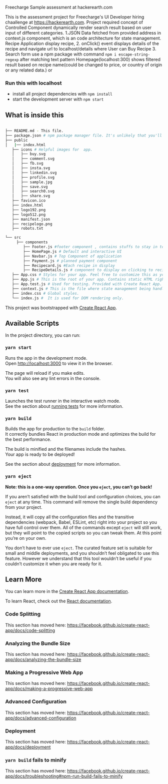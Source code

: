 Freecharge Sample assessment at hackerearth.com

This is the  assessment project for Freecharge's UI Developer hiring chaallenge at https://hackerearth.com. Project required concept of Controlled Component  dynamically render search result based on user input of different categories.
1.JSON Data fetched from provided address in context.js component, which is an code architecture for state management. Recipe Application display recipe,
2. onClick()  event displays details of the recipe and navigate url to localhost/details where User can Buy Recipe
3. Search form use a npm package with command `npm i escape-string-regexp` after matching text pattern Homepage(localhost:300) shows filtered result based on recipe name(could be changed to price, or country of origin or any related data.)
or
### Run this with localhost

* install all project dependencies with `npm install`
* start the development server with `npm start`

## What is inside this
```bash

├── README.md - This file.
├── package.json # npm package manager file. It's unlikely that you'll need to modify this.
├── public
│   |── index.html
   ├── icons # Helpful images for  app.
   │   ├── buy.svg
   │   ├── comment.svg
   │   ├── fb.svg
   │   ├── insta.svg
   │   ├── linkedin.svg
   │   ├── profile.svg
   │   ├── sample.jpg
   │   ├── save.svg
   │   ├── search0.svg
   │   ├── share.svg
   ├── favicon.ico
   ├── index.html
   ├── logo192.png
   ├── logo512.png
   ├── manifest.json
   ├── recipelogo.png
   ├── robots.txt  

└── src
     ├── components
        ├── Footer.js #footer component , contains stuffs to stay in touch with organization
        ├── HomePage.js # Default and interactive UI
        ├── Navbar.js # Top Component of application
        ├── Payment.js # planned payment component
        ├── Recipecard.js #Each recipe in display
        ├── RecipeDetails.js # component to display on clicking to recipe card
   ├── App.css # Styles for your app. Feel free to customize this as you desire.
   ├── App.js # This is the root of your app. Contains static HTML right now.
   ├── App.test.js # Used for testing. Provided with Create React App. Testing is encouraged, but not required.
   ├── context.js # This is the file where state management being handled;
   ├── index.css # Global styles.
   └── index.js #  It is used for DOM rendering only.
```






This project was bootstrapped with [Create React App](https://github.com/facebook/create-react-app).

## Available Scripts

In the project directory, you can run:

### `yarn start`

Runs the app in the development mode.<br />
Open [http://localhost:3000](http://localhost:3000) to view it in the browser.

The page will reload if you make edits.<br />
You will also see any lint errors in the console.

### `yarn test`

Launches the test runner in the interactive watch mode.<br />
See the section about [running tests](https://facebook.github.io/create-react-app/docs/running-tests) for more information.

### `yarn build`

Builds the app for production to the `build` folder.<br />
It correctly bundles React in production mode and optimizes the build for the best performance.

The build is minified and the filenames include the hashes.<br />
Your app is ready to be deployed!

See the section about [deployment](https://facebook.github.io/create-react-app/docs/deployment) for more information.

### `yarn eject`

**Note: this is a one-way operation. Once you `eject`, you can’t go back!**

If you aren’t satisfied with the build tool and configuration choices, you can `eject` at any time. This command will remove the single build dependency from your project.

Instead, it will copy all the configuration files and the transitive dependencies (webpack, Babel, ESLint, etc) right into your project so you have full control over them. All of the commands except `eject` will still work, but they will point to the copied scripts so you can tweak them. At this point you’re on your own.

You don’t have to ever use `eject`. The curated feature set is suitable for small and middle deployments, and you shouldn’t feel obligated to use this feature. However we understand that this tool wouldn’t be useful if you couldn’t customize it when you are ready for it.

## Learn More

You can learn more in the [Create React App documentation](https://facebook.github.io/create-react-app/docs/getting-started).

To learn React, check out the [React documentation](https://reactjs.org/).

### Code Splitting

This section has moved here: https://facebook.github.io/create-react-app/docs/code-splitting

### Analyzing the Bundle Size

This section has moved here: https://facebook.github.io/create-react-app/docs/analyzing-the-bundle-size

### Making a Progressive Web App

This section has moved here: https://facebook.github.io/create-react-app/docs/making-a-progressive-web-app

### Advanced Configuration

This section has moved here: https://facebook.github.io/create-react-app/docs/advanced-configuration

### Deployment

This section has moved here: https://facebook.github.io/create-react-app/docs/deployment

### `yarn build` fails to minify

This section has moved here: https://facebook.github.io/create-react-app/docs/troubleshooting#npm-run-build-fails-to-minify

